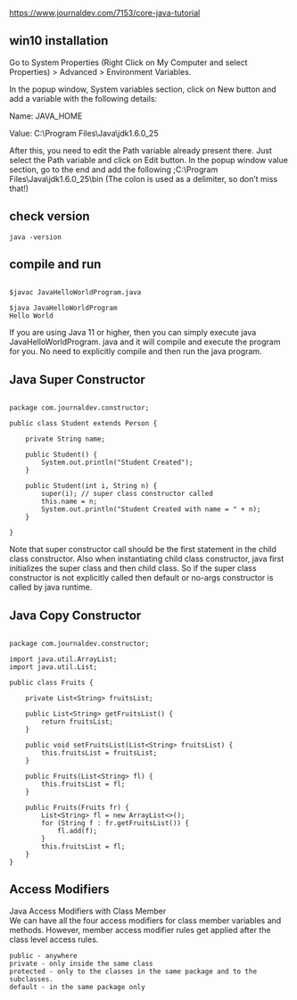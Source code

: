 https://www.journaldev.com/7153/core-java-tutorial    

## win10 installation   
Go to System Properties (Right Click on My Computer and select Properties) > Advanced > Environment Variables.    

In the popup window, System variables section, click on New button and add a variable with the following details:   

Name: JAVA_HOME   

Value: C:\Program Files\Java\jdk1.6.0_25    

After this, you need to edit the Path variable already present there. Just select the Path variable and click on Edit button. 
In the popup window value section, go to the end and add the following ;C:\Program Files\Java\jdk1.6.0_25\bin 
(The colon is used as a delimiter, so don’t miss that!)   

## check version    
```
java -version
```

## compile and run    
```

$javac JavaHelloWorldProgram.java

$java JavaHelloWorldProgram
Hello World

```
If you are using Java 11 or higher, then you can simply execute java JavaHelloWorldProgram.
java and it will compile and execute the program for you. No need to explicitly compile and then run the java program.    

## Java Super Constructor   
```

package com.journaldev.constructor;

public class Student extends Person {

	private String name;

	public Student() {
		System.out.println("Student Created");
	}

	public Student(int i, String n) {
		super(i); // super class constructor called
		this.name = n;
		System.out.println("Student Created with name = " + n);
	}

}

```

Note that super constructor call should be the first statement in the child class constructor. 
Also when instantiating child class constructor, java first initializes the super class and then child class. 
So if the super class constructor is not explicitly called then default or no-args constructor is called by java runtime.   

## Java Copy Constructor    
```

package com.journaldev.constructor;

import java.util.ArrayList;
import java.util.List;

public class Fruits {

	private List<String> fruitsList;

	public List<String> getFruitsList() {
		return fruitsList;
	}

	public void setFruitsList(List<String> fruitsList) {
		this.fruitsList = fruitsList;
	}

	public Fruits(List<String> fl) {
		this.fruitsList = fl;
	}
	
	public Fruits(Fruits fr) {
		List<String> fl = new ArrayList<>();
		for (String f : fr.getFruitsList()) {
			fl.add(f);
		}
		this.fruitsList = fl;
	}
}

```

## Access Modifiers   

Java Access Modifiers with Class Member   
We can have all the four access modifiers for class member variables and methods. 
However, member access modifier rules get applied after the class level access rules.     
```
public - anywhere
private - only inside the same class
protected - only to the classes in the same package and to the subclasses. 
default - in the same package only
```

